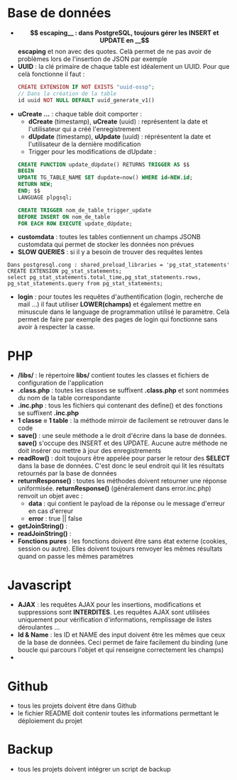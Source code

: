 # Base de données
  * __$$ escaping__ : dans PostgreSQL, toujours gérer les INSERT et UPDATE en __$$ escaping__ et non avec des quotes. Celà permet de ne pas avoir de problèmes lors de l'insertion de JSON par exemple
  * __UUID__ : la clé primaire de chaque table est idéalement un UUID. Pour que celà fonctionne il faut :
    ```PHP
    CREATE EXTENSION IF NOT EXISTS "uuid-ossp";
    // Dans la création de la table
    id uuid NOT NULL DEFAULT uuid_generate_v1()
    ```
  * __uCreate ...__ : chaque table doit comporter :
    * __dCreate__ (timestamp), __uCreate__ (uuid) : représentent la date et l'utilisateur qui a créé l'enregistrement
    * __dUpdate__ (timestamp), __uUpdate__ (uuid) : réprésentent la date et l'utilisateur de la dernière modification
    * Trigger pour les modifications de dUpdate : 
    ```SQL
    CREATE FUNCTION update_dUpdate() RETURNS TRIGGER AS $$
    BEGIN
    UPDATE TG_TABLE_NAME SET dupdate=now() WHERE id=NEW.id;
    RETURN NEW;
    END; $$
    LANGUAGE plpgsql;
    
    CREATE TRIGGER nom_de_table_trigger_update
    BEFORE INSERT ON nom_de_table
    FOR EACH ROW EXECUTE update_dUpdate;
    ```
  * __customdata__ : toutes les tables contiennent un champs JSONB customdata qui permet de stocker les données non prévues
  * __SLOW QUERIES__ : si il y a besoin de trouver des requêtes lentes
  ```
  Dans postgresql.cong : shared_preload_libraries = 'pg_stat_statements'
  CREATE EXTENSION pg_stat_statements;
  select pg_stat_statements.total_time,pg_stat_statements.rows, pg_stat_statements.query from pg_stat_statements;
  ```
  * __login__ : pour toutes les requêtes d'authentification (login, recherche de mail ...) il faut utiliser __LOWER(champs)__ et également mettre en minuscule dans le language de programmation utilisé le paramètre. Celà permet de faire par exemple des pages de login qui fonctionne sans avoir à respecter la casse.
  
  
# PHP
  * __/libs/__ : le répertoire __libs/__ contient toutes les classes et fichiers de configuration de l'application
  * __.class.php__ : toutes les classes se suffixent __.class.php__ et sont nommées du nom de la table correspondante
  * __.inc.php__ : tous les fichiers qui contenant des define() et des fonctions se suffixent __.inc.php__
  * __1 classe = 1 table__ : la méthode mirroir de facilement se retrouver dans le code
  * __save()__ : une seule méthode a le droit d'écrire dans la base de données. __save()__ s'occupe des INSERT et des UPDATE. Aucune autre méthode ne doit insérer ou mettre à jour des enregistrements
  * __readRow()__ : doit toujours être appelée pour parser le retour des __SELECT__ dans la base de données. C'est donc le seul endroit qui lit les résultats retournés par la base de données
  * __returnResponse()__ : toutes les méthodes doivent retourner une réponse uniformisée. __returnResponse()__ (généralement dans error.inc.php) renvoit un objet avec :
    * __data__ : qui contient le payload de la réponse ou le message d'erreur en cas d'erreur
    * __error__ : true || false
  * __getJoinString()__ : 
  * __readJoinString()__ : 
  * __Fonctions pures__ : les fonctions doivent être sans état externe (cookies, session ou autre). Elles doivent toujours renvoyer les mêmes résultats quand on passe les mêmes paramètres
  
# Javascript
  * __AJAX__ : les requêtes AJAX pour les insertions, modifications et suppressions sont __INTERDITES__. Les requêtes AJAX sont utilisées uniquement pour vérification d'informations, remplissage de listes déroulantes ...
  * __Id & Name__ : les ID et NAME des input doivent être les mêmes que ceux de la base de données. Ceci permet de faire facilement du binding (une boucle qui parcours l'objet et qui renseigne correctement les champs)
  * 


# Github
  * tous les projets doivent être dans Github
  * le fichier README doit contenir toutes les informations permettant le déploiement du projet
  
# Backup
  * tous les projets doivent intégrer un script de backup
